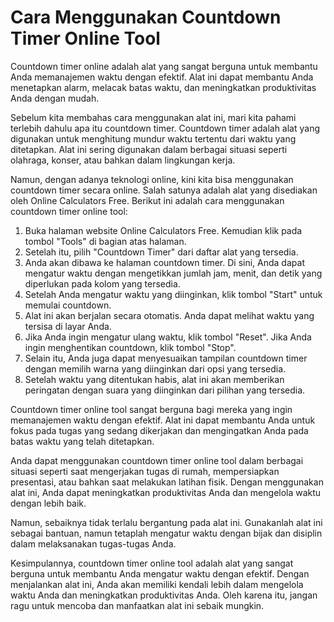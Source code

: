 Cara Menggunakan Countdown Timer Online Tool
============================================

Countdown timer online adalah alat yang sangat berguna untuk membantu Anda memanajemen waktu dengan efektif. Alat ini dapat membantu Anda menetapkan alarm, melacak batas waktu, dan meningkatkan produktivitas Anda dengan mudah.

Sebelum kita membahas cara menggunakan alat ini, mari kita pahami terlebih dahulu apa itu countdown timer. Countdown timer adalah alat yang digunakan untuk menghitung mundur waktu tertentu dari waktu yang ditetapkan. Alat ini sering digunakan dalam berbagai situasi seperti olahraga, konser, atau bahkan dalam lingkungan kerja.

Namun, dengan adanya teknologi online, kini kita bisa menggunakan countdown timer secara online. Salah satunya adalah alat yang disediakan oleh Online Calculators Free. Berikut ini adalah cara menggunakan countdown timer online tool:

1. Buka halaman website Online Calculators Free. Kemudian klik pada tombol "Tools" di bagian atas halaman.
2. Setelah itu, pilih "Countdown Timer" dari daftar alat yang tersedia.
3. Anda akan dibawa ke halaman countdown timer. Di sini, Anda dapat mengatur waktu dengan mengetikkan jumlah jam, menit, dan detik yang diperlukan pada kolom yang tersedia.
4. Setelah Anda mengatur waktu yang diinginkan, klik tombol "Start" untuk memulai countdown.
5. Alat ini akan berjalan secara otomatis. Anda dapat melihat waktu yang tersisa di layar Anda.
6. Jika Anda ingin mengatur ulang waktu, klik tombol "Reset". Jika Anda ingin menghentikan countdown, klik tombol "Stop".
7. Selain itu, Anda juga dapat menyesuaikan tampilan countdown timer dengan memilih warna yang diinginkan dari opsi yang tersedia.
8. Setelah waktu yang ditentukan habis, alat ini akan memberikan peringatan dengan suara yang diinginkan dari pilihan yang tersedia.

Countdown timer online tool sangat berguna bagi mereka yang ingin memanajemen waktu dengan efektif. Alat ini dapat membantu Anda untuk fokus pada tugas yang sedang dikerjakan dan mengingatkan Anda pada batas waktu yang telah ditetapkan.

Anda dapat menggunakan countdown timer online tool dalam berbagai situasi seperti saat mengerjakan tugas di rumah, mempersiapkan presentasi, atau bahkan saat melakukan latihan fisik. Dengan menggunakan alat ini, Anda dapat meningkatkan produktivitas Anda dan mengelola waktu dengan lebih baik.

Namun, sebaiknya tidak terlalu bergantung pada alat ini. Gunakanlah alat ini sebagai bantuan, namun tetaplah mengatur waktu dengan bijak dan disiplin dalam melaksanakan tugas-tugas Anda.

Kesimpulannya, countdown timer online tool adalah alat yang sangat berguna untuk membantu Anda mengatur waktu dengan efektif. Dengan menjalankan alat ini, Anda akan memiliki kendali lebih dalam mengelola waktu Anda dan meningkatkan produktivitas Anda. Oleh karena itu, jangan ragu untuk mencoba dan manfaatkan alat ini sebaik mungkin.